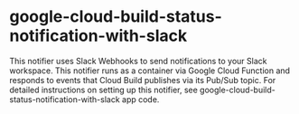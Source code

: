 # google-cloud-build-status-notification-with-slack

This notifier uses Slack Webhooks to send notifications to your Slack workspace.
This notifier runs as a container via Google Cloud Function and responds to events that Cloud Build publishes via its Pub/Sub topic.
For detailed instructions on setting up this notifier, see google-cloud-build-status-notification-with-slack app code.